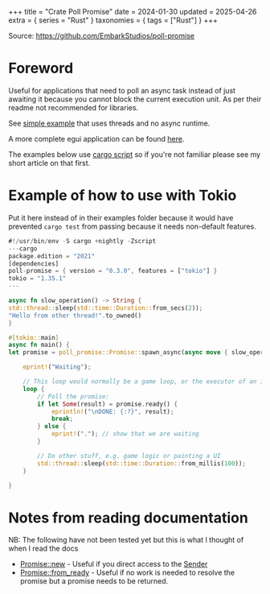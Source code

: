+++
title = "Crate Poll Promise"
date = 2024-01-30
updated = 2025-04-26
extra = { series = "Rust" }
taxonomies = { tags = ["Rust"] }
+++

Source: <https://github.com/EmbarkStudios/poll-promise>

# Foreword

Useful for applications that need to poll an async task instead of just awaiting it because you cannot block the current execution unit.
As per their readme not recommended for libraries.

See [simple example](https://github.com/EmbarkStudios/poll-promise/blob/main/examples/example.rs) that uses threads and no async runtime.

A more complete egui application can be found [here](https://github.com/c-git/egui_file_picker_poll_promise).

The examples below use [cargo script](@/rust/scripts.md) so if you're not familiar please see my short article on that first.

# Example of how to use with Tokio

Put it here instead of in their examples folder because it would have prevented `cargo test` from passing because it needs non-default features.

```rust
#!/usr/bin/env -S cargo +nightly -Zscript
---cargo
package.edition = "2021"
[dependencies]
poll-promise = { version = "0.3.0", features = ["tokio"] }
tokio = "1.35.1"
---

async fn slow_operation() -> String {
std::thread::sleep(std::time::Duration::from_secs(2));
"Hello from other thread!".to_owned()
}

#[tokio::main]
async fn main() {
let promise = poll_promise::Promise::spawn_async(async move { slow_operation().await });

    eprint!("Waiting");

    // This loop would normally be a game loop, or the executor of an immediate mode GUI.
    loop {
        // Poll the promise:
        if let Some(result) = promise.ready() {
            eprintln!("\nDONE: {:?}", result);
            break;
        } else {
            eprint!("."); // show that we are waiting
        }

        // Do other stuff, e.g. game logic or painting a UI
        std::thread::sleep(std::time::Duration::from_millis(100));
    }

}
```

# Notes from reading documentation

NB: The following have not been tested yet but this is what I thought of when I read the docs

- [Promise::new](https://docs.rs/poll-promise/latest/poll_promise/struct.Promise.html#method.new) - Useful if you direct access to the [Sender](https://docs.rs/poll-promise/latest/poll_promise/struct.Sender.html)
- [Promise::from_ready](https://docs.rs/poll-promise/latest/poll_promise/struct.Promise.html#method.from_ready) - Useful if no work is needed to resolve the promise but a promise needs to be returned.
